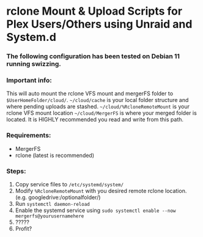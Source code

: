 # rclone Mount & Upload Scripts for Plex Users/Others using Unraid and System.d 

### The following configuration has been tested on Debian 11 running swizzing. 

### Important info:

This will auto mount the rclone VFS mount and mergerFS folder to `$UserHomeFolder/cloud/`.
`~/cloud/cache` is your local folder structure and where pending uploads are stashed.
`~/cloud/%RcloneRemoteMount` is your rclone VFS mount location
`~/cloud/MergerFS` is where your merged folder is located. It is HIGHLY recommended you read and write from this path.

### Requirements:

- MergerFS
- rclone (latest is recommended)

### Steps:

1. Copy service files to `/etc/systemd/system/`
2. Modify `%RcloneRemoteMount` with you desired remote rclone location. (e.g. googledrive:/optionalfolder/)
3. Run `systemctl daemon-reload` 
4. Enable the systemd service using `sudo systemctl enable --now mergerfs@yourusernamehere`
5. ?????
6. Profit?